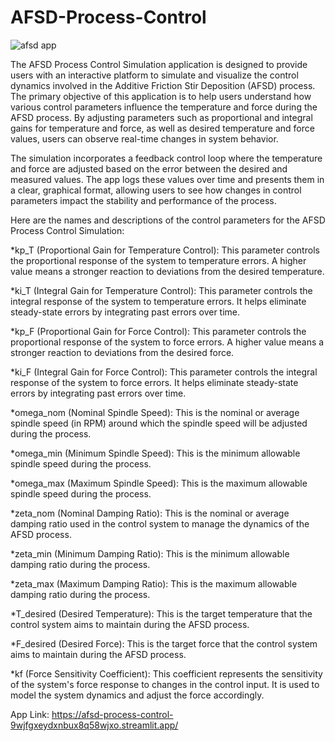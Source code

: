 # AFSD-Process-Control
![afsd app](https://github.com/akshansh11/AFSD-Process-Control/assets/47514698/62879c29-5f63-45ab-9471-759c431a687c)

The AFSD Process Control Simulation application is designed to provide users with an interactive platform to simulate and visualize the control dynamics involved in the Additive Friction Stir Deposition (AFSD) process. The primary objective of this application is to help users understand how various control parameters influence the temperature and force during the AFSD process. By adjusting parameters such as proportional and integral gains for temperature and force, as well as desired temperature and force values, users can observe real-time changes in system behavior.

The simulation incorporates a feedback control loop where the temperature and force are adjusted based on the error between the desired and measured values. The app logs these values over time and presents them in a clear, graphical format, allowing users to see how changes in control parameters impact the stability and performance of the process.

Here are the names and descriptions of the control parameters for the AFSD Process Control Simulation:

*kp_T (Proportional Gain for Temperature Control): This parameter controls the proportional response of the system to temperature errors. A higher value means a stronger reaction to deviations from the desired temperature.

*ki_T (Integral Gain for Temperature Control): This parameter controls the integral response of the system to temperature errors. It helps eliminate steady-state errors by integrating past errors over time.

*kp_F (Proportional Gain for Force Control): This parameter controls the proportional response of the system to force errors. A higher value means a stronger reaction to deviations from the desired force.

*ki_F (Integral Gain for Force Control): This parameter controls the integral response of the system to force errors. It helps eliminate steady-state errors by integrating past errors over time.

*omega_nom (Nominal Spindle Speed): This is the nominal or average spindle speed (in RPM) around which the spindle speed will be adjusted during the process.

*omega_min (Minimum Spindle Speed): This is the minimum allowable spindle speed during the process.

*omega_max (Maximum Spindle Speed): This is the maximum allowable spindle speed during the process.

*zeta_nom (Nominal Damping Ratio): This is the nominal or average damping ratio used in the control system to manage the dynamics of the AFSD process.

*zeta_min (Minimum Damping Ratio): This is the minimum allowable damping ratio during the process.

*zeta_max (Maximum Damping Ratio): This is the maximum allowable damping ratio during the process.

*T_desired (Desired Temperature): This is the target temperature that the control system aims to maintain during the AFSD process.

*F_desired (Desired Force): This is the target force that the control system aims to maintain during the AFSD process.

*kf (Force Sensitivity Coefficient): This coefficient represents the sensitivity of the system's force response to changes in the control input. It is used to model the system dynamics and adjust the force accordingly.


App Link: https://afsd-process-control-9wjfgxeydxnbux8q58wjxo.streamlit.app/
